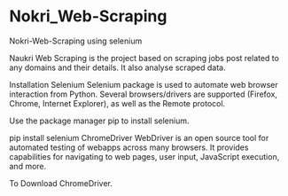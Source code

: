 # Nokri_Web-Scraping
Nokri-Web-Scraping  using selenium


Naukri Web Scraping is the project based on scraping jobs post related to any domains and their details. It also analyse scraped data.

Installation
Selenium
Selenium package is used to automate web browser interaction from Python. Several browsers/drivers are supported (Firefox, Chrome, Internet Explorer), as well as the Remote protocol.

Use the package manager pip to install selenium.

pip install selenium
ChromeDriver
WebDriver is an open source tool for automated testing of webapps across many browsers. It provides capabilities for navigating to web pages, user input, JavaScript execution, and more.

To Download ChromeDriver.
